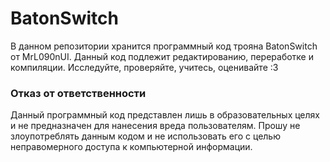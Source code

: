 # BatonSwitch
В данном репозитории хранится программный код трояна BatonSwitch от MrL090nUI. Данный код подлежит редактированию, переработке и компиляции. 
Исследуйте, проверяйте, учитесь, оценивайте :3
### Отказ от ответственности
Данный программный код представлен лишь в образовательных целях и не предназначен для нанесения вреда пользователям. Прошу не злоупотреблять данным кодом и не использовать его с целью неправомерного доступа к компьютерной информации.
